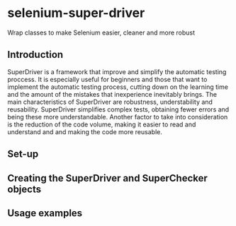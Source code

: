 # selenium-super-driver

Wrap classes to make Selenium easier, cleaner and more robust

## Introduction

SuperDriver is a framework that improve and simplify the automatic testing proccess. It is especially useful for beginners and those that want to implement the automatic testing process, cutting down on the learning time and the amount of the mistakes that inexperience inevitably brings. The main characteristics of SuperDriver are robustness, understability and reusability.
SuperDriver simplifies complex tests, obtaining fewer errors and being these more understandable. Another factor to take into consideration is the reduction of the code volume, making it easier to read and understand and and making the code more reusable.

## Set-up

## Creating the SuperDriver and SuperChecker objects

## Usage examples



